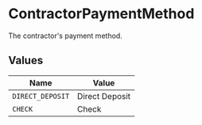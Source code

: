 # ContractorPaymentMethod

The contractor's payment method.


## Values

| Name             | Value            |
| ---------------- | ---------------- |
| `DIRECT_DEPOSIT` | Direct Deposit   |
| `CHECK`          | Check            |